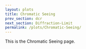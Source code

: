 ```yaml
---
layout: plots
title: Chromatic Seeing
prev_section: dcr
next_section: Diffraction-Limit
permalink: /plots/Chromatic-Seeing/
---
```


This is the Chromatic Seeing page.
